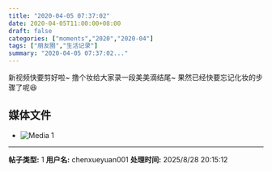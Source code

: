 ```yaml
---
title: "2020-04-05 07:37:02"
date: 2020-04-05T11:00:00+08:00
draft: false
categories: ["moments","2020","2020-04"]
tags: ["朋友圈","生活记录"]
summary: "2020-04-05 07:37:02..."
---
```


新视频快要剪好啦~
撸个妆给大家录一段美美滴结尾~
果然已经快要忘记化妆的步骤了呢😆

## 媒体文件

- ![Media 1](/Moments/photos/2020-04-05/202004050737020.jpg)

---

**帖子类型:** 1
**用户名:** chenxueyuan001
**处理时间:** 2025/8/28 20:15:12